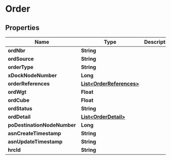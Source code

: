 # Order

## Properties
Name | Type | Description | Notes
------------ | ------------- | ------------- | -------------
**ordNbr** | **String** |  | 
**ordSource** | **String** |  |  [optional]
**orderType** | **String** |  |  [optional]
**xDockNodeNumber** | **Long** |  |  [optional]
**orderReferences** | [**List&lt;OrderReferences&gt;**](OrderReferences.md) |  |  [optional]
**ordWgt** | **Float** |  |  [optional]
**ordCube** | **Float** |  |  [optional]
**ordStatus** | **String** |  | 
**ordDetail** | [**List&lt;OrderDetail&gt;**](OrderDetail.md) |  |  [optional]
**poDestinationNodeNumber** | **Long** |  |  [optional]
**asnCreateTimestamp** | **String** |  |  [optional]
**asnUpdateTimestamp** | **String** |  |  [optional]
**hrcId** | **String** |  |  [optional]
